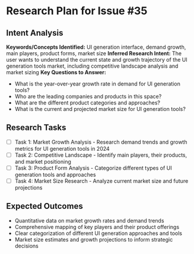 # Research Plan for Issue #35

## Intent Analysis
**Keywords/Concepts Identified:** UI generation interface, demand growth, main players, product forms, market size
**Inferred Research Intent:** The user wants to understand the current state and growth trajectory of the UI generation tools market, including competitive landscape analysis and market sizing
**Key Questions to Answer:** 
- What is the year-over-year growth rate in demand for UI generation tools?
- Who are the leading companies and products in this space?
- What are the different product categories and approaches?
- What is the current and projected market size for UI generation tools?

## Research Tasks
- [ ] Task 1: Market Growth Analysis - Research demand trends and growth metrics for UI generation tools in 2024
- [ ] Task 2: Competitive Landscape - Identify main players, their products, and market positioning
- [ ] Task 3: Product Form Analysis - Categorize different types of UI generation tools and approaches
- [ ] Task 4: Market Size Research - Analyze current market size and future projections

## Expected Outcomes
- Quantitative data on market growth rates and demand trends
- Comprehensive mapping of key players and their product offerings
- Clear categorization of different UI generation approaches and tools
- Market size estimates and growth projections to inform strategic decisions